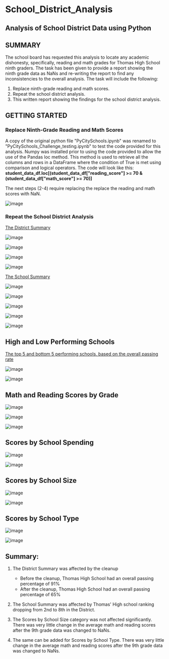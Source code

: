# School_District_Analysis
## Analysis of School District Data using Python

## SUMMARY

The school board has requested this analysis to locate any academic dishonesty, specifically, reading and math grades for Thomas High School ninth graders. The task has been given to provide a report showing the ninth grade data as NaNs and re-writing the report to find any inconsistencies to the overall analysis. The task will include the following:

1. Replace ninth-grade reading and math scores.
2. Repeat the school district analysis.
3. This written report showing the findings for the school district analysis. 

## GETTING STARTED
### Replace Ninth-Grade Reading and Math Scores

A copy of the original python file "PyCitySchools.ipynb" was renamed to "PyCitySchools_Challenge_testing.ipynb" to test the code provided for this analysis. Numpy was installed prior to using the code provided to allow the use of the Pandas loc method. This method is used to retrieve all the columns and rows in a DataFrame where the condition of True is met using comparison and logical operators. 
The code will look like this: **student_data_df.loc[(student_data_df["reading_score"] >= 70 & (student_data_df["math_score"] >= 70)]**

The next steps (2-4) require replacing the replace the reading and math scores with NaN. 

![image](https://user-images.githubusercontent.com/30300621/177906963-625a460b-22fc-4053-96cf-c12b389a47f2.png)


### Repeat the School District Analysis

<ins>The District Summary</ins>

![image](https://user-images.githubusercontent.com/30300621/177909168-15c75193-ba7a-492b-a78c-e412a759ed9e.png)

![image](https://user-images.githubusercontent.com/30300621/177909228-1f5c8320-a954-49de-85c0-b2cbb895d383.png)

![image](https://user-images.githubusercontent.com/30300621/177909290-668760e6-60f4-4e66-819f-4c94681cdcfe.png)

![image](https://user-images.githubusercontent.com/30300621/177909313-a709745c-3279-40ac-b9cb-2dc3043b9df6.png)


<ins>The School Summary</ins>

![image](https://user-images.githubusercontent.com/30300621/177909516-d21c35b0-16f3-4d8b-9b0b-caeab4ecbf5c.png)

![image](https://user-images.githubusercontent.com/30300621/177909550-949972ed-1df3-46af-bf55-ee186b6746d7.png)

![image](https://user-images.githubusercontent.com/30300621/177909587-1099b1a4-25cc-4f6c-85b7-afd97410a069.png)

![image](https://user-images.githubusercontent.com/30300621/177910927-4debdbb0-9e1a-46c8-8933-058f7cd23d9d.png)

![image](https://user-images.githubusercontent.com/30300621/177910976-c92ccd8c-33f9-4a47-8faa-9af0604bb425.png)


## High and Low Performing Schools
<ins>The top 5 and bottom 5 performing schools, based on the overall passing rate</ins>

![image](https://user-images.githubusercontent.com/30300621/177911451-5fdeeed0-3eb0-445e-9c30-2aca428b89e1.png)

![image](https://user-images.githubusercontent.com/30300621/177911482-3f373a3f-4885-4506-a6e5-771cc77d6c66.png)


## Math and Reading Scores by Grade

![image](https://user-images.githubusercontent.com/30300621/177911896-ff08e5d7-a6bf-42b2-9c7f-cdd457d3570a.png)

![image](https://user-images.githubusercontent.com/30300621/177911942-604ece3d-f100-4583-b8ce-56e9e4fdfbca.png)

![image](https://user-images.githubusercontent.com/30300621/177912007-daeb6fe9-c776-4053-9ae3-6730c554c420.png)

## Scores by School Spending

![image](https://user-images.githubusercontent.com/30300621/177912301-fca13b80-c8be-4467-a0ab-ac63b9c0958c.png)

![image](https://user-images.githubusercontent.com/30300621/177912353-db654387-d7c2-4aa4-ba51-d242d7856174.png)

## Scores by School Size

![image](https://user-images.githubusercontent.com/30300621/177912514-29c1c16e-3c65-4d96-8fc8-f62cce1af2ff.png)

![image](https://user-images.githubusercontent.com/30300621/177912557-b7ab7c4d-50a3-4f7b-842e-e04e63980e91.png)

## Scores by School Type

![image](https://user-images.githubusercontent.com/30300621/177912725-0422f7e2-e0b7-44e5-9486-13d5a745b37e.png)

![image](https://user-images.githubusercontent.com/30300621/177912801-c7fcef8f-553f-443d-ac29-1f9b660601c6.png)


## Summary: 


1. The District Summary was affected by the cleanup

    - Before the cleanup, Thomas High School had an overall passing percentage of 91%
    - After the cleanup, Thomas High School had an overall passing percentage of 65%

2. The School Summary was affected by Thomas' High school ranking dropping from 2nd to 8th in the District. 

3. The Scores by School Size category was not affected significantly. There was very little change in the average math and reading scores after the 9th grade data was changed to NaNs. 

4. The same can be added for Scores by School Type. There was very little change in the average math and reading scores after the 9th grade data was changed to NaNs.

